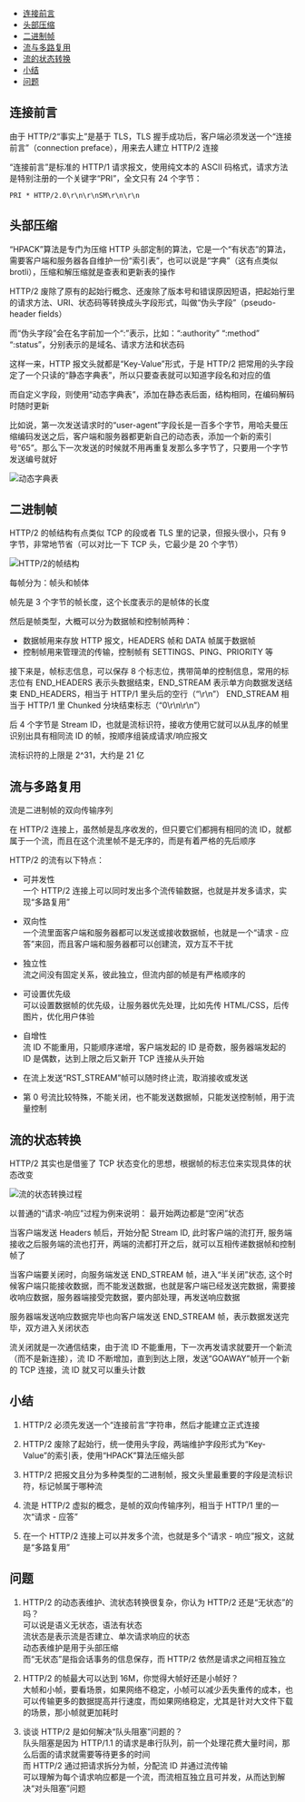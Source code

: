 <!-- TOC -->

- [连接前言](#连接前言)
- [头部压缩](#头部压缩)
- [二进制帧](#二进制帧)
- [流与多路复用](#流与多路复用)
- [流的状态转换](#流的状态转换)
- [小结](#小结)
- [问题](#问题)

<!-- /TOC -->

## 连接前言

由于 HTTP/2“事实上”是基于 TLS，TLS 握手成功后，客户端必须发送一个“连接前言”（connection preface），用来去人建立 HTTP/2 连接

“连接前言”是标准的 HTTP/1 请求报文，使用纯文本的 ASCII 码格式，请求方法是特别注册的一个关键字“PRI”，全文只有 24 个字节：

```HTTP
PRI * HTTP/2.0\r\n\r\nSM\r\n\r\n
```

## 头部压缩

“HPACK”算法是专门为压缩 HTTP 头部定制的算法，它是一个“有状态”的算法，需要客户端和服务器各自维护一份“索引表”，也可以说是“字典”（这有点类似 brotli），压缩和解压缩就是查表和更新表的操作

HTTP/2 废除了原有的起始行概念、还废除了版本号和错误原因短语，把起始行里的请求方法、URI、状态码等转换成头字段形式，叫做“伪头字段”（pseudo-header fields）

而“伪头字段”会在名字前加一个“:”表示，比如：“:authority” “:method” “:status”，分别表示的是域名、请求方法和状态码

这样一来，HTTP 报文头就都是“Key-Value”形式，于是 HTTP/2 把常用的头字段定了一个只读的“静态字典表”，所以只要查表就可以知道字段名和对应的值

而自定义字段，则使用“动态字典表”，添加在静态表后面，结构相同，在编码解码时随时更新

比如说，第一次发送请求时的“user-agent”字段长是一百多个字节，用哈夫曼压缩编码发送之后，客户端和服务器都更新自己的动态表，添加一个新的索引号“65”。那么下一次发送的时候就不用再重复发那么多字节了，只要用一个字节发送编号就好

![动态字典表](http://ww1.sinaimg.cn/large/68307314gy1gf5xy4hfqyj20vq09x40q.jpg)

## 二进制帧

HTTP/2 的帧结构有点类似 TCP 的段或者 TLS 里的记录，但报头很小，只有 9 字节，非常地节省（可以对比一下 TCP 头，它最少是 20 个字节）

![HTTP/2的帧结构](http://ww1.sinaimg.cn/large/68307314gy1gf5y0qii39j20vq0fzq38.jpg)

每帧分为：帧头和帧体

帧先是 3 个字节的帧长度，这个长度表示的是帧体的长度

然后是帧类型，大概可以分为数据帧和控制帧两种：

- 数据帧用来存放 HTTP 报文，HEADERS 帧和 DATA 帧属于数据帧
- 控制帧用来管理流的传输，控制帧有 SETTINGS、PING、PRIORITY 等

接下来是，帧标志信息，可以保存 8 个标志位，携带简单的控制信息，常用的标志位有 END_HEADERS 表示头数据结束，END_STREAM 表示单方向数据发送结束
END_HEADERS，相当于 HTTP/1 里头后的空行（“\r\n”）
END_STREAM 相当于 HTTP/1 里 Chunked 分块结束标志（“0\r\n\r\n”）

后 4 个字节是 Stream ID，也就是流标识符，接收方使用它就可以从乱序的帧里识别出具有相同流 ID 的帧，按顺序组装成请求/响应报文

流标识符的上限是 2^31，大约是 21 亿

## 流与多路复用

流是二进制帧的双向传输序列

在 HTTP/2 连接上，虽然帧是乱序收发的，但只要它们都拥有相同的流 ID，就都属于一个流，而且在这个流里帧不是无序的，而是有着严格的先后顺序

HTTP/2 的流有以下特点：

- 可并发性  
  一个 HTTP/2 连接上可以同时发出多个流传输数据，也就是并发多请求，实现“多路复用”

- 双向性  
  一个流里面客户端和服务器都可以发送或接收数据帧，也就是一个“请求 - 应答”来回，而且客户端和服务器都可以创建流，双方互不干扰

- 独立性  
  流之间没有固定关系，彼此独立，但流内部的帧是有严格顺序的

- 可设置优先级  
  可以设置数据帧的优先级，让服务器优先处理，比如先传 HTML/CSS，后传图片，优化用户体验

- 自增性  
  流 ID 不能重用，只能顺序递增，客户端发起的 ID 是奇数，服务器端发起的 ID 是偶数，达到上限之后又新开 TCP 连接从头开始

- 在流上发送“RST_STREAM”帧可以随时终止流，取消接收或发送

- 第 0 号流比较特殊，不能关闭，也不能发送数据帧，只能发送控制帧，用于流量控制

## 流的状态转换

HTTP/2 其实也是借鉴了 TCP 状态变化的思想，根据帧的标志位来实现具体的状态改变

![流的状态转换过程](http://ww1.sinaimg.cn/large/68307314gy1gf5ypflni0j20vq0q5thu.jpg)

以普通的“请求-响应”过程为例来说明：
最开始两边都是“空闲”状态

当客户端发送 Headers 帧后，开始分配 Stream ID, 此时客户端的流打开, 服务端接收之后服务端的流也打开，两端的流都打开之后，就可以互相传递数据帧和控制帧了

当客户端要关闭时，向服务端发送 END_STREAM 帧，进入“半关闭”状态, 这个时候客户端只能接收数据，而不能发送数据，也就是客户端已经发送完数据，需要接收响应数据，服务器端接受完数据，要内部处理，再发送响应数据

服务器端发送响应数据完毕也向客户端发送 END_STREAM 帧，表示数据发送完毕，双方进入关闭状态

流关闭就是一次通信结束，由于流 ID 不能重用，下一次再发请求就要开一个新流（而不是新连接），流 ID 不断增加，直到到达上限，发送“GOAWAY”帧开一个新的 TCP 连接，流 ID 就又可以重头计数

## 小结

1. HTTP/2 必须先发送一个“连接前言”字符串，然后才能建立正式连接

2. HTTP/2 废除了起始行，统一使用头字段，两端维护字段形式为“Key-Value”的索引表，使用“HPACK”算法压缩头部

3. HTTP/2 把报文且分为多种类型的二进制帧，报文头里最重要的字段是流标识符，标记帧属于哪种流

4. 流是 HTTP/2 虚拟的概念，是帧的双向传输序列，相当于 HTTP/1 里的一次“请求 - 应答”

5. 在一个 HTTP/2 连接上可以并发多个流，也就是多个“请求 - 响应”报文，这就是“多路复用”

## 问题

1. HTTP/2 的动态表维护、流状态转换很复杂，你认为 HTTP/2 还是“无状态”的吗？  
   可以说是语义无状态，语法有状态  
   流状态是表示流是否建立、单次请求响应的状态  
   动态表维护是用于头部压缩  
   而“无状态”是指会话事务的信息保存，而 HTTP/2 依然是请求之间相互独立

2. HTTP/2 的帧最大可以达到 16M，你觉得大帧好还是小帧好？  
   大帧和小帧，要看场景，如果网络不稳定，小帧可以减少丢失重传的成本，也可以传输更多的数据提高并行速度，而如果网络稳定，尤其是针对大文件下载的场景，那小帧就更加耗时

3. 谈谈 HTTP/2 是如何解决“队头阻塞”问题的？  
   队头阻塞是因为 HTTP/1.1 的请求是串行队列，前一个处理花费大量时间，那么后面的请求就需要等待更多的时间  
   而 HTTP/2 通过把请求拆分为帧，分配流 ID 并通过流传输  
   可以理解为每个请求响应都是一个流，而流相互独立且可并发，从而达到解决“对头阻塞”问题
